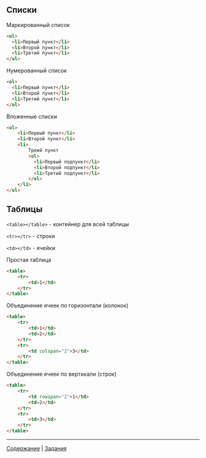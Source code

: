 Списки
---
Маркированный список
```html
<ul>
  <li>Первый пункт</li>
  <li>Второй пункт</li>
  <li>Третий пункт</li>
</ul>
```

Нумерованный список
```html
<ol>
  <li>Первый пункт</li>
  <li>Второй пункт</li>
  <li>Третий пункт</li>
</ol>
```

Вложенные списки
```html
<ul>
    <li>Первый пункт</li>
    <li>Второй пункт</li>
    <li>
        Треий пункт
        <ol>
          <li>Первый подпункт</li>
          <li>Второй подпункт</li>
          <li>Третий подпункт</li>
        </ol>
    </li>
</ul>
```

Таблицы
---

`<table></table>` - контейнер для всей таблицы

`<tr></tr>` - строки

`<td></td>` - ячейки

Простая таблица
```html
<table>
    <tr>
        <td>1</td>
    </tr>
</table>
```

Объединение ячеек по горизонтали (колонок)
```html
<table>
    <tr>
        <td>1</td>
        <td>2</td>
    </tr>
    <tr>
        <td colspan="2">3</td>
    </tr>
</table>
```

Объединение ячеек по вертикали (строк)
```html
<table>
    <tr>
        <td rowspan="2">1</td>
        <td>2</td>
    </tr>
    <tr>
        <td>3</td>
    </tr>
</table>
```
---
[Содержание](../../README.md) |
[Задания](../tasks/README.md)
